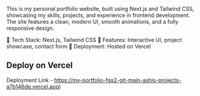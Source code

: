 This is my personal portfolio website, built using Next.js and Tailwind CSS, showcasing my skills, projects, and experience in frontend development. The site features a clean, modern UI, smooth animations, and a fully responsive design.

🔹 Tech Stack: Next.js, Tailwind CSS
🔹 Features: Interactive UI, project showcase, contact form
🔹 Deployment: Hosted on Vercel

## Deploy on Vercel
Deployment Link - https://my-portfolio-fgs2-git-main-ashis-projects-a7b146de.vercel.app)

